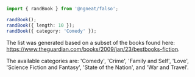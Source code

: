 ```ts
import { randBook } from '@ngneat/falso';

randBook();
randBook({ length: 10 });
randBook({ category: 'Comedy' });
```

The list was generated based on a subset of the books found here: https://www.theguardian.com/books/2009/jan/23/bestbooks-fiction.

The available categories are: 'Comedy', 'Crime', 'Family and Self', 'Love', 'Science Fiction and Fantasy', 'State of the Nation', and 'War and Travel'.

